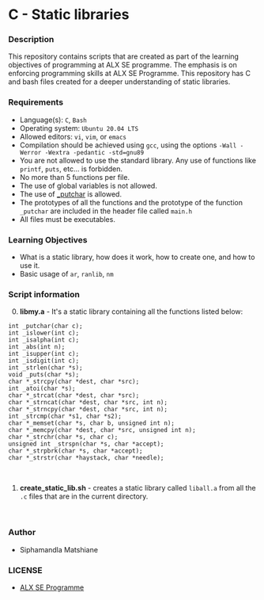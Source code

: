 # C - Static libraries

### Description
This repository contains scripts that are created as part of the learning objectives of programming at ALX SE programme. The emphasis is on enforcing programming skills at ALX SE Programme. This repository has C and bash files created for a deeper understanding of static libraries.

### Requirements
* Language(s): `C`, `Bash`
* Operating system: `Ubuntu 20.04 LTS`
* Allowed editors: `vi`, `vim`, or `emacs`
* Compilation should be achieved using `gcc`, using the options `-Wall -Werror -Wextra -pedantic -std=gnu89`
* You are not allowed to use the standard library. Any use of functions like `printf`, `puts`, etc… is forbidden.
* No more than 5 functions per file.
* The use of global variables is not allowed.
* The use of <a href="https://github.com/holbertonschool/_putchar.c/blob/master/_putchar.c">_putchar</a> is allowed.
* The prototypes of all the functions and the prototype of the function `_putchar` are included in the header file called `main.h`
* All files must be executables.

### Learning Objectives
* What is a static library, how does it work, how to create one, and how to use it.
* Basic usage of `ar`, `ranlib`, `nm`

### Script information
0. **libmy.a** - It's a static library containing all the functions listed below:
```
int _putchar(char c);
int _islower(int c);
int _isalpha(int c);
int _abs(int n);
int _isupper(int c);
int _isdigit(int c);
int _strlen(char *s);
void _puts(char *s);
char *_strcpy(char *dest, char *src);
int _atoi(char *s);
char *_strcat(char *dest, char *src);
char *_strncat(char *dest, char *src, int n);
char *_strncpy(char *dest, char *src, int n);
int _strcmp(char *s1, char *s2);
char *_memset(char *s, char b, unsigned int n);
char *_memcpy(char *dest, char *src, unsigned int n);
char *_strchr(char *s, char c);
unsigned int _strspn(char *s, char *accept);
char *_strpbrk(char *s, char *accept);
char *_strstr(char *haystack, char *needle);
```
<br>

1. **create_static_lib.sh** - creates a static library called `liball.a` from all the `.c` files that are in the current directory.
<br>

### Author
* Siphamandla Matshiane

### LICENSE
* <a href="https://www.holbertonschool.com/">ALX SE Programme</a>
